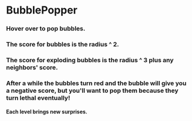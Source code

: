 # BubblePopper

### Hover over to pop bubbles. 
### The score for bubbles is the radius ^ 2. 
### The score for exploding bubbles is the radius ^ 3 plus any neighbors' score. 
### After a while the bubbles turn red and the bubble will give you a negative score, but you'll want to pop them because they turn lethal eventually!
#### Each level brings new surprises.
